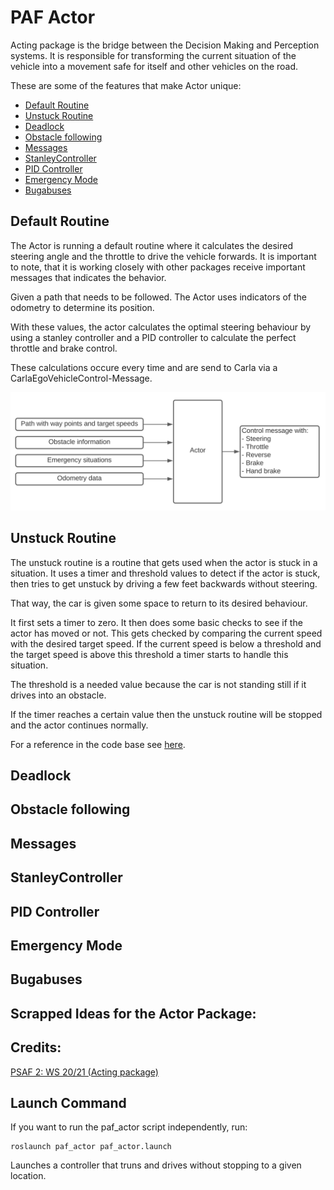 # PAF Actor

Acting package is the bridge between the Decision Making and Perception systems. It is responsible for transforming the current situation of the vehicle into a movement safe for itself and other vehicles on the road.

These are some of the features that make Actor unique:
- [Default Routine](#default-routine)
- [Unstuck Routine](#unstuck-routine)
- [Deadlock](#deadlock)
- [Obstacle following](#obstacle-following)
- [Messages](#messages)
- [StanleyController](#stanleycontroller)
- [PID Controller](#pid-controller)
- [Emergency Mode](#emergency-mode)
- [Bugabuses](#bugabuses)

## Default Routine

The Actor is running a default routine where it calculates the desired steering angle and the throttle to drive the vehicle forwards. It is important to note, that it is working closely with other packages receive important messages that indicates the behavior.

Given a path that needs to be followed. The Actor uses indicators of the odometry to determine its position.

With these values, the actor calculates the optimal steering behaviour by using a stanley controller and a PID controller to calculate the perfect throttle and brake control.

These calculations occure every time and are send to Carla via a CarlaEgoVehicleControl-Message.

![Default Routine](../../docs/paf_actor/imgs/ActorDefaultRoutine.svg)

## Unstuck Routine

The unstuck routine is a routine that gets used when the actor is stuck in a situation. It uses a timer and threshold values to detect if the actor is stuck, then tries to get unstuck by driving a few feet backwards without steering.

That way, the car is given some space to return to its desired behaviour.

It first sets a timer to zero. It then does some basic checks to see if the actor has moved or not. This gets checked by comparing the current speed with the desired target speed. If the current speed is below a threshold and the target speed is above this threshold a timer starts to handle this situation.

The threshold is a needed value because the car is not standing still if it drives into an obstacle.

If the timer reaches a certain value then the unstuck routine will be stopped and the actor continues normally.

For a reference in the code base see [here](src/paf_actor/vehicle_control.py).

## Deadlock

## Obstacle following

## Messages

## StanleyController

## PID Controller

## Emergency Mode

## Bugabuses


## Scrapped Ideas for the Actor Package:
## Credits:

[PSAF 2: WS 20/21 (Acting package)](https://github.com/ll7/psaf2/tree/main/Acting)
## Launch Command


If you want to run the paf_actor script independently, run:
```
roslaunch paf_actor paf_actor.launch
```

Launches a controller that truns and drives without stopping to a given location.
